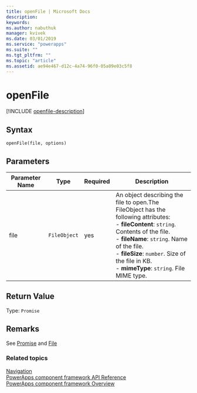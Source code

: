 ```yaml
---
title: openFile | Microsoft Docs
description: 
keywords:
ms.author: nabuthuk
manager: kvivek
ms.date: 03/01/2019
ms.service: "powerapps"
ms.suite: ""
ms.tgt_pltfrm: ""
ms.topic: "article"
ms.assetid: ae94e467-d12c-4a74-96f0-05a09e03c5f8
---
```

# openFile

[!INCLUDE [openfile-description](includes/openfile-description.md)]

## Syntax

`openFile(file, options)`

## Parameters

| Parameter Name|Type|Required|Description|
| ------------- |----|--------|-----------|
|file|`FileObject`|yes|An object describing the file to open.The FileObject has the following attributes: <br/>- **fileContent**: `string`. Contents of the file. <br/>- **fileName**: `string`. Name of the file.<br/>- **fileSize**: `number`. Size of the file in KB. <br/>- **mimeType**: `string`. File MIME type.|

## Return Value

Type: `Promise`

## Remarks

See [Promise](https://developer.mozilla.org/docs/Web/JavaScript/Reference/Global_Objects/Promise) and [File](https://developer.mozilla.org/docs/Web/API/File)


### Related topics

[Navigation](../navigation.md)<br/>
[PowerApps component framework API Reference](../reference/index.md)<br/>
[PowerApps component framework Overview](../overview.md)